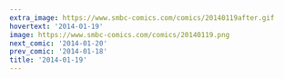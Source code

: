 ```yaml
---
extra_image: https://www.smbc-comics.com/comics/20140119after.gif
hovertext: '2014-01-19'
image: https://www.smbc-comics.com/comics/20140119.png
next_comic: '2014-01-20'
prev_comic: '2014-01-18'
title: '2014-01-19'
---
```



